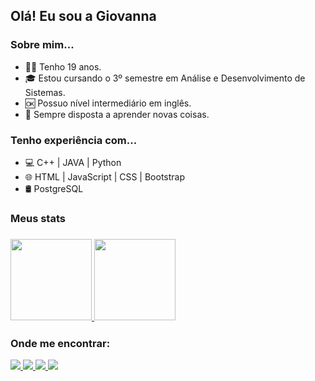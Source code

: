 ## Olá! Eu sou a Giovanna 

<h3> Sobre mim... </h3>

- 🙋‍♀️ Tenho 19 anos.
- 🎓 Estou cursando o 3º semestre em Análise e Desenvolvimento de Sistemas.
- 🆗 Possuo nível intermediário em inglês.
- 🧐 Sempre disposta a aprender novas coisas.

<h3> Tenho experiência com... </h3>

- 💻 C++		|		JAVA		|		Python
- 🌐 HTML		|		JavaScript		|		CSS		|		Bootstrap 
- 🛢 PostgreSQL

<h3> Meus stats<h3/>
<div >
  <a href="https://github.com/giovannaolvr">
    <img height="130em" src="https://github-readme-stats.vercel.app/api?username=giovannaolvr&count_private=true&include_all_commits=true&show_icons=true&theme=dark&hide_border=false&show_owner=true"/>
    <img height="130em" src="https://github-readme-stats.vercel.app/api/top-langs/?username=giovannaolvr&theme=dark&hide_border=false&&layout=compact"/>
  </a>
</div>

<h3> Onde me encontrar: </h3>

<div>
  <a href="https://github.com/giovannaolvr">
    <img src="https://img.shields.io/badge/GitHub-100000?style=for-the-badge&logo=github&logoColor=white"/>
  <a href="giovannaolvr2003@gmail.com">
    <img src="https://img.shields.io/badge/Gmail-D14836?style=for-the-badge&logo=gmail&logoColor=white"/>
	<a href="https://www.linkedin.com/in/giovanna-oliveira-0b8414268/">
		<img src="https://img.shields.io/badge/LinkedIn-0077B5?style=for-the-badge&logo=linkedin&logoColor=white" />
  <a href="https://www.instagram.com/giovanna_olvr/">
    <img src="https://img.shields.io/badge/Instagram-E4405F?style=for-the-badge&logo=instagram&logoColor=white" />
</div>
